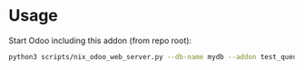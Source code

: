 # Usage

Start Odoo including this addon (from repo root):

```bash
python3 scripts/nix_odoo_web_server.py --db-name mydb --addon test_queue_job_batch
```
